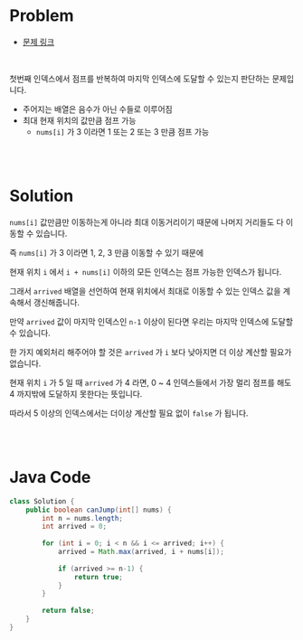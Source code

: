 # Problem

- [문제 링크](https://leetcode.com/problems/jump-game/)

<br>

첫번째 인덱스에서 점프를 반복하여 마지막 인덱스에 도달할 수 있는지 판단하는 문제입니다.

- 주어지는 배열은 음수가 아닌 수들로 이루어짐
- 최대 현재 위치의 값만큼 점프 가능
    - `nums[i]` 가 3 이라면 1 또는 2 또는 3 만큼 점프 가능

<br><br>

# Solution

`nums[i]` 값만큼만 이동하는게 아니라 최대 이동거리이기 때문에 나머지 거리들도 다 이동할 수 있습니다.

즉 `nums[i]` 가 3 이라면 1, 2, 3 만큼 이동할 수 있기 때문에

현재 위치 `i` 에서 `i + nums[i]` 이하의 모든 인덱스는 점프 가능한 인덱스가 됩니다.

그래서 `arrived` 배열을 선언하여 현재 위치에서 최대로 이동할 수 있는 인덱스 값을 계속해서 갱신해줍니다.

만약 `arrived` 값이 마지막 인덱스인 `n-1` 이상이 된다면 우리는 마지막 인덱스에 도달할 수 있습니다.

한 가지 예외처리 해주어야 할 것은 `arrived` 가 `i` 보다 낮아지면 더 이상 계산할 필요가 없습니다.

현재 위치 `i` 가 5 일 때 `arrived` 가 4 라면, 0 ~ 4 인덱스들에서 가장 멀리 점프를 해도 4 까지밖에 도달하지 못한다는 뜻입니다.

따라서 5 이상의 인덱스에서는 더이상 계산할 필요 없이 `false` 가 됩니다.

<br><br>

# Java Code

```java
class Solution {
    public boolean canJump(int[] nums) {
        int n = nums.length;
        int arrived = 0;
        
        for (int i = 0; i < n && i <= arrived; i++) {
            arrived = Math.max(arrived, i + nums[i]);
            
            if (arrived >= n-1) {
                return true;
            }
        }
        
        return false;
    }
}
```